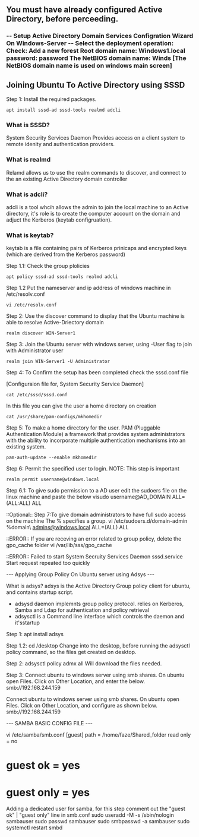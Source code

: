 



<h2> You must have already configured Active Directory, before perceeding. </h2>
<h3> <h3>
-- Setup Active Directory Domain Services Configration Wizard On Windows-Server --
Select the deployment operation:
Check: Add a new forest
Root domain name: Windows1.local
password: password
The NetBIOS domain name: Winds  [The NetBIOS domain name is used on windows main screen]


<h2> Joining Ubuntu To Active Directory using SSSD </h2>

Step 1: Install the required packages.

```
apt install sssd-ad sssd-tools realmd adcli 
```

<h3> What is SSSD? </h3>
System Security Services Daemon 
Provides access on a client system to remote idenity and authentication providers.

<h3> What is realmd </h3>
<p> Relamd allows us to use the realm commands to discover, and connect to the an existing Active Directory domain controller </p>

<h3> What is adcli? </h3>
adcli is a tool whcih allows the admin to join the local machine to an Active directory, it's role is to create the computer account on the domain and adjuct the Kerberos (keytab configruation).

<h3> What is keytab? </h3>
keytab is a file containing pairs of Kerberos prinicaps and encrypted keys (which are derived from the Kerberos password)



Step 1.1: Check the group plolicies

```
apt policy sssd-ad sssd-tools realmd adcli
```

Step 1.2 Put the nameserver and ip address of windows machine in /etc/resolv.conf

```
vi /etc/resolv.conf
```

Step 2: Use the discover command to display that the Ubuntu machine is able to resolve Active-Driectory domain

```
realm discover WIN-Server1
```

Step 3: Join the Ubuntu server with windows server, using -User flag to join with Administrator user

```
realm join WIN-Server1 -U Administrator
```

Step 4: To Confirm the setup has been completed check the sssd.conf file

[Configuraion file for, System Security Service Daemon]
```
cat /etc/sssd/sssd.conf   
```

In this file you can give the user a home directory on creation
```
cat /usr/share/pam-configs/mkhomedir  
```

Step 5: To make a home directory for the user. PAM (Pluggable Authentication Module) a framework that provides system administrators with the ability to incorporate multiple authentication mechanisms into an existing system.

```
pam-auth-update --enable mkhomedir
```

Step 6: Permit the specified user to login. NOTE: This step is important
```
realm permit username@windows.local
```

Step 6.1: To give sudo permission to a AD user edit the sudoers file on the linux machine and paste the below
visudo 
username@AD_DOMAIN ALL=(ALL:ALL) ALL

::Optional::
Step 7:To give domain administrators to have full sudo access on the machine The % specifies a group.
vi /etc/sudoers.d/domain-admin
%domain\ admins@windows.local		ALL=(ALL)	ALL

::ERROR::
If you are receving an error related to group policy, delete the gpo_cache folder
vi /var/lib/sss/gpo_cache

::ERROR::
Failed to start System Secruity Services Daemon
sssd.service Start request repeated too quickly








--- Applying Group Policy On Ubuntu server using Adsys ---

What is adsys?
adsys is the Active Directory Group policy client for ubuntu, and contains startup script.
- adsysd daemon implemnts group policy protocol. relies on Kerberos, Samba and Ldap for authentication and policy retrieval
- adsysctl is a Command line interface which controls the daemon and it'sstartup

Step 1: apt install adsys

Step 1.2: cd /desktop 
Change into the desktop, before running the adsysctl policy command, so the files get created on desktop.

Step 2: adsysctl policy admx all
Will download the files needed.

Step 3: Connect ubuntu to windows server using smb shares. 
On ubuntu open Files. Click on Other Location, and enter the below.
smb://192.168.244.159


Connect ubuntu to windows server using smb shares. 
On ubuntu open Files. Click on Other Location, and configure as shown below.
smb://192.168.244.159

--- SAMBA BASIC CONFIG FILE ---

vi /etc/samba/smb.conf
[guest]
	path = /home/faze/Shared_folder
	read only = no
#	guest ok = yes
#	guest only = yes


Adding a dedicated user for samba, for this step comment out the "guest ok" | "guest only" line in smb.conf
sudo useradd -M -s /sbin/nologin sambauser
sudo passwd sambauser
sudo smbpasswd -a sambauser
sudo systemctl restart smbd

